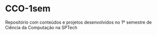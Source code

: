 # CCO-1sem
Repositório com conteúdos e projetos desenvolvidos no 1º semestre de Ciência da Computação na SPTech
